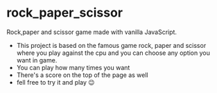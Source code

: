 # rock_paper_scissor

Rock,paper and scissor game made with vanilla JavaScript.
- This project is based on the famous game rock, paper and scissor where you play against the cpu and you can choose any option you want in game.
- You can play how many times you want
- There's a score on the top of the page as well
- fell free to try it and play  😉 
